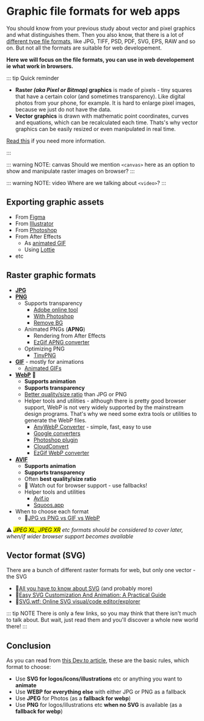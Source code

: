 # Graphic file formats for web apps

You should know from your previous study about vector and pixel graphics and what distinguishes them. Then you also know, that there is a lot of [different type file formats](https://en.wikipedia.org/wiki/Image_file_formats), like JPG, TIFF, PSD, PDF, SVG, EPS, RAW and so on. But not all the formats are suitable for web developement.
 

**Here we will focus on the file formats, you can use in web developement ie what work in browsers.**


::: tip Quick reminder
- **Raster *(aka Pixel or Bitmap)* graphics** is made of pixels - tiny squares that have a certain color (and sometimes transparency). Like digital photos from your phone, for example. It is hard to enlarge pixel images, because we just do not have the data. 
- **Vector graphics** is drawn with mathematic point coordinates, curves and equations, which can be recalculated each time. Thats's why vector graphics can be easily resized or even manipulated in real time. 

[Read this](https://vector-conversions.com/vectorizing/raster_vs_vector.html) if you need more information.

:::


::: warning NOTE: canvas
Should we mention ```<canvas>``` here as an option to show and manipulate raster images on browser?
:::

::: warning NOTE: video
Where are we talking about ```<video>```?
:::







## Exporting graphic assets

- From [Figma](https://help.figma.com/hc/en-us/articles/360040028114-Guide-to-exports-in-Figma) 
- From [Illustrator](https://vectortwist.com/asset-export-illustrator/)
- From [Photoshop](https://helpx.adobe.com/photoshop/using/export-artboards-layers.html)
- From After Effects
    - As [animated GIF](https://www.schoolofmotion.com/blog/gif-in-after-effects)
    - Using [Lottie](https://lottiefiles.com/plugins/after-effects)
- etc






## Raster graphic formats

- **[JPG](https://en.wikipedia.org/wiki/JPEG)**
- **[PNG](https://en.wikipedia.org/wiki/Portable_Network_Graphics)**
    - Supports transparency
        - [Adobe online tool](https://www.adobe.com/photoshop/online/transparent-background.html)
        - [With Photoshop](https://www.youtube.com/watch?v=P7aNejNEiPE)
        - [Remove BG](https://www.remove.bg/)
    - Animated PNGs (**APNG**)
        - Rendering from After Effects
        - [EzGif APNG converter](https://ezgif.com/apng-maker)
    - Optimizing PNG
        - [TinyPNG](https://tinypng.com/)
- **[GIF](https://en.wikipedia.org/wiki/GIF)** - mostly for animations
    - [Animated GIFs](https://www.schoolofmotion.com/blog/gif-in-after-effects)
- **[WebP](https://developers.google.com/speed/webp)** 📌
    - **Supports animation**
    - **Supports transparency**
    - [Better quality/size ratio](https://insanelab.com/blog/web-development/webp-web-design-vs-jpeg-gif-png/) than JPG or PNG
    - Helper tools and utilities - although there is pretty good browser support, WebP is not very widely supported by the mainstream design programs. That's why we need some extra tools or utilities to generate the WebP files.
        - [AnyWebP Converter](https://anywebp.com/convert-to-webp.html) - simple, fast, easy to use
        - [Google converters](https://developers.google.com/speed/webp/docs/precompiled)
        - [Photoshop plugin](https://developers.google.com/speed/webp/docs/webpshop)
        - [CloudConvert](https://cloudconvert.com/webp-converter)
        - [EzGif WebP converter](https://ezgif.com/webp-maker)
- **[AVIF](https://jakearchibald.com/2020/avif-has-landed/)**
    - **Supports animation**
    - **Supports transparency**
    - Often **best quality/size ratio**
    - 🛑 Watch out for browser support - use fallbacks!
    - Helper tools and utilities 
        - [Avif.io](https://avif.io/)
        - [Squoos.app](https://squoosh.app/)
- When to choose each format
    - 📌[JPG vs PNG vs GIF vs WebP](https://wpmudev.com/blog/best-image-formats-png-vs-jpg-svg-gif-webp/)

⚠ *<mark>JPEG XL, JPEG XR</mark> etc formats should be considered to cover later, when/if wider browser support becomes available* 








## Vector format (SVG)

There are a bunch of different raster formats for web, but only one vector - the SVG

- 📌[All you have to know about SVG](https://css-tricks.com/lodge/svg/) (and probably more)
- 📌[Easy SVG Customization And Animation: A Practical Guide](https://www.smashingmagazine.com/2023/01/svg-customization-animation-practical-guide/)
- 📌[SVG.wtf: Online SVG visual/code editor/explorer](https://svg.wtf/?activeTab=gui)


::: tip NOTE
There is only a few links, so you may think that there isn't much to talk about. But wait, just read them and you'll discover a whole new world there!
:::


## Conclusion

As you can read from [this Dev.to article](https://dev.to/jsco/understanding-image-formats-on-the-web-4op8), these are the basic rules, which format to choose:

- Use **SVG for logos/icons/illustrations** etc or anything you want to **animate**
- Use **WEBP for everything else** with either JPG or PNG as a fallback
- Use **JPEG** for Photos (as a **fallback for webp**)
- Use **PNG** for logos/illustrations etc **when no SVG** is available (as a **fallback for webp**)




